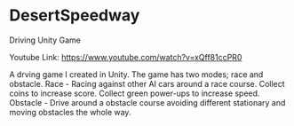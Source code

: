 # DesertSpeedway
Driving Unity Game

Youtube Link: https://www.youtube.com/watch?v=xQff81ccPR0

A drving game I created in Unity.
The game has two modes; race and obstacle. 
Race - Racing against other AI cars around a race course. Collect coins to increase score. Collect green power-ups to increase speed.
Obstacle - Drive around a obstacle course avoiding different stationary and moving obstacles the whole way. 
